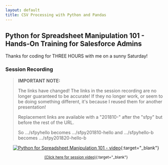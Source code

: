 ```yaml
---
layout: default
title: CSV Processing with Python and Pandas
---
```


## Python for Spreadsheet Manipulation 101 - Hands-On Training for Salesforce Admins

Thanks for coding for THREE HOURS with me on a sunny Saturday!

### Session Recording

> **IMPORTANT NOTE:**
> 
> The links have changed!  The links in the session recording are no longer guaranteed to be accurate!  If they no longer work, or seem to be doing something different, it's because I reused them for another presentation!
> 
> Replacement links are available with a "201810-" after the "sfpy" but before the rest of the URL.
> 
> So .../sfpyhello becomes .../sfpy201810-hello and .../sfpyhello-b becomes .../sfpy201820-hello-b

<div align="center">
  
[![Python for Spreadsheet Manipulation 101 - video](http://img.youtube.com/vi/L-oX_A2cXt4/0.jpg)](https://www.youtube.com/watch?v=L-oX_A2cXt4 "Python for Spreadsheet Manipulation 101 - video"){:target="_blank"}

<small>[(Click here for session video)](https://www.youtube.com/watch?v=L-oX_A2cXt4 "Python for Spreadsheet Manipulation 101 - video"){:target="_blank"}</small>

</div>
